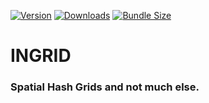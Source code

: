[![Version](https://img.shields.io/npm/v/@hmans/ingrid)](https://www.npmjs.com/package/@hmans/ingrid)
[![Downloads](https://img.shields.io/npm/dt/@hmans/ingrid.svg)](https://www.npmjs.com/package/@hmans/ingrid)
[![Bundle Size](https://img.shields.io/bundlephobia/min/@hmans/ingrid?label=bundle%20size)](https://bundlephobia.com/result?p=@hmans/ingrid)

# INGRID

### Spatial Hash Grids and not much else.
